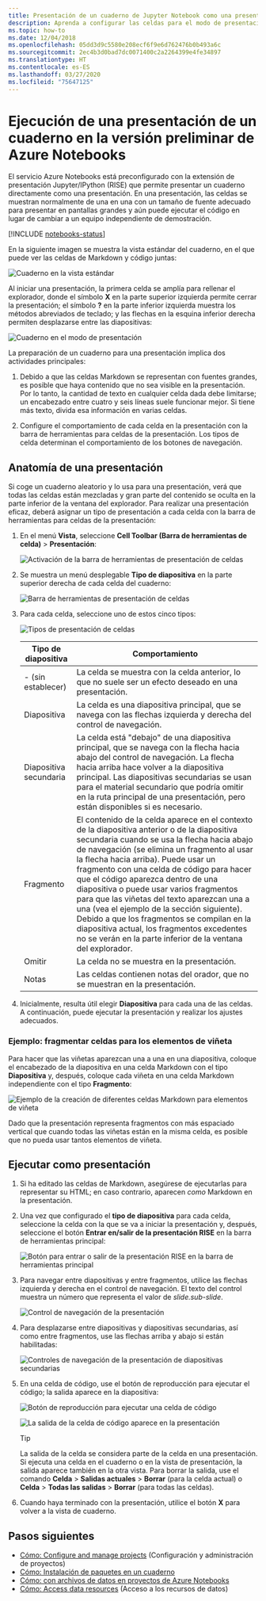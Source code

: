 ```yaml
---
title: Presentación de un cuaderno de Jupyter Notebook como una presentación en la versión preliminar de Azure Notebooks
description: Aprenda a configurar las celdas para el modo de presentación en un cuaderno de Jupyter Notebook y, después, a realizar la presentación con la extensión RISE.
ms.topic: how-to
ms.date: 12/04/2018
ms.openlocfilehash: 05dd3d9c5580e208ecf6f9e6d762476b0b493a6c
ms.sourcegitcommit: 2ec4b3d0bad7dc0071400c2a2264399e4fe34897
ms.translationtype: HT
ms.contentlocale: es-ES
ms.lasthandoff: 03/27/2020
ms.locfileid: "75647125"
---
```

# <a name="run-a-notebook-slideshow-in-azure-notebooks-preview"></a>Ejecución de una presentación de un cuaderno en la versión preliminar de Azure Notebooks

El servicio Azure Notebooks está preconfigurado con la extensión de presentación Jupyter/IPython (RISE) que permite presentar un cuaderno directamente como una presentación. En una presentación, las celdas se muestran normalmente de una en una con un tamaño de fuente adecuado para presentar en pantallas grandes y aún puede ejecutar el código en lugar de cambiar a un equipo independiente de demostración.

[!INCLUDE [notebooks-status](../../includes/notebooks-status.md)]

En la siguiente imagen se muestra la vista estándar del cuaderno, en el que puede ver las celdas de Markdown y código juntas:

![Cuaderno en la vista estándar](media/slideshow/slideshow-notebook-view.png)

Al iniciar una presentación, la primera celda se amplía para rellenar el explorador, donde el símbolo **X** en la parte superior izquierda permite cerrar la presentación; el símbolo **?** en la parte inferior izquierda muestra los métodos abreviados de teclado; y las flechas en la esquina inferior derecha permiten desplazarse entre las diapositivas:

![Cuaderno en el modo de presentación](media/slideshow/slideshow-slide-view.png)

La preparación de un cuaderno para una presentación implica dos actividades principales:

1. Debido a que las celdas Markdown se representan con fuentes grandes, es posible que haya contenido que no sea visible en la presentación. Por lo tanto, la cantidad de texto en cualquier celda dada debe limitarse; un encabezado entre cuatro y seis líneas suele funcionar mejor. Si tiene más texto, divida esa información en varias celdas.

2. Configure el comportamiento de cada celda en la presentación con la barra de herramientas para celdas de la presentación. Los tipos de celda determinan el comportamiento de los botones de navegación.

## <a name="the-anatomy-of-a-slideshow"></a>Anatomía de una presentación

Si coge un cuaderno aleatorio y lo usa para una presentación, verá que todas las celdas están mezcladas y gran parte del contenido se oculta en la parte inferior de la ventana del explorador. Para realizar una presentación eficaz, deberá asignar un tipo de presentación a cada celda con la barra de herramientas para celdas de la presentación:

1. En el menú **Vista**, seleccione **Cell Toolbar (Barra de herramientas de celda)**  > **Presentación**:

    ![Activación de la barra de herramientas de presentación de celdas](media/slideshow/slideshow-view-cell-toolbar.png)

1. Se muestra un menú desplegable **Tipo de diapositiva** en la parte superior derecha de cada celda del cuaderno:

    ![Barra de herramientas de presentación de celdas](media/slideshow/slideshow-cell-toolbar.png)

1. Para cada celda, seleccione uno de estos cinco tipos:

    ![Tipos de presentación de celdas](media/slideshow/slideshow-cell-slide-types.png)

    | Tipo de diapositiva | Comportamiento |
    | --- | --- |
    | - (sin establecer) | La celda se muestra con la celda anterior, lo que no suele ser un efecto deseado en una presentación. |
    | Diapositiva | La celda es una diapositiva principal, que se navega con las flechas izquierda y derecha del control de navegación. |
    | Diapositiva secundaria | La celda está "debajo" de una diapositiva principal, que se navega con la flecha hacia abajo del control de navegación. La flecha hacia arriba hace volver a la diapositiva principal. Las diapositivas secundarias se usan para el material secundario que podría omitir en la ruta principal de una presentación, pero están disponibles si es necesario. |
    | Fragmento | El contenido de la celda aparece en el contexto de la diapositiva anterior o de la diapositiva secundaria cuando se usa la flecha hacia abajo de navegación (se elimina un fragmento al usar la flecha hacia arriba). Puede usar un fragmento con una celda de código para hacer que el código aparezca dentro de una diapositiva o puede usar varios fragmentos para que las viñetas del texto aparezcan una a una (vea el ejemplo de la sección siguiente). Debido a que los fragmentos se compilan en la diapositiva actual, los fragmentos excedentes no se verán en la parte inferior de la ventana del explorador. |
    | Omitir | La celda no se muestra en la presentación. |
    | Notas | Las celdas contienen notas del orador, que no se muestran en la presentación. |

1. Inicialmente, resulta útil elegir **Diapositiva** para cada una de las celdas. A continuación, puede ejecutar la presentación y realizar los ajustes adecuados.

### <a name="example-fragment-cells-for-bullet-items"></a>Ejemplo: fragmentar celdas para los elementos de viñeta

Para hacer que las viñetas aparezcan una a una en una diapositiva, coloque el encabezado de la diapositiva en una celda Markdown con el tipo **Diapositiva** y, después, coloque cada viñeta en una celda Markdown independiente con el tipo **Fragmento**:

![Ejemplo de la creación de diferentes celdas Markdown para elementos de viñeta](media/slideshow/slideshow-fragments.png)

Dado que la presentación representa fragmentos con más espaciado vertical que cuando todas las viñetas están en la misma celda, es posible que no pueda usar tantos elementos de viñeta.

## <a name="run-the-slideshow"></a>Ejecutar como presentación

1. Si ha editado las celdas de Markdown, asegúrese de ejecutarlas para representar su HTML; en caso contrario, aparecen *como* Markdown en la presentación.

1. Una vez que configurado el **tipo de diapositiva** para cada celda, seleccione la celda con la que se va a iniciar la presentación y, después, seleccione el botón **Entrar en/salir de la presentación RISE** en la barra de herramientas principal:

    ![Botón para entrar o salir de la presentación RISE en la barra de herramientas principal](media/slideshow/slideshow-start.png)

1. Para navegar entre diapositivas y entre fragmentos, utilice las flechas izquierda y derecha en el control de navegación. El texto del control muestra un número que representa el valor de *slide.sub-slide*.

    ![Control de navegación de la presentación](media/slideshow/slideshow-navigation-control.png)

1. Para desplazarse entre diapositivas y diapositivas secundarias, así como entre fragmentos, use las flechas arriba y abajo si están habilitadas:

    ![Controles de navegación de la presentación de diapositivas secundarias](media/slideshow/slideshow-navigation-control-subslide.png)

1. En una celda de código, use el botón de reproducción para ejecutar el código; la salida aparece en la diapositiva:

    ![Botón de reproducción para ejecutar una celda de código](media/slideshow/slideshow-run-code-cell.png)

    ![La salida de la celda de código aparece en la presentación](media/slideshow/slideshow-run-code-cell-output.png)

    > [!Tip]
    > La salida de la celda se considera parte de la celda en una presentación. Si ejecuta una celda en el cuaderno o en la vista de presentación, la salida aparece también en la otra vista. Para borrar la salida, use el comando **Celda** > **Salidas actuales** > **Borrar** (para la celda actual) o **Celda** > **Todas las salidas** > **Borrar** (para todas las celdas).

1. Cuando haya terminado con la presentación, utilice el botón **X** para volver a la vista de cuaderno.

## <a name="next-steps"></a>Pasos siguientes

- [Cómo: Configure and manage projects](configure-manage-azure-notebooks-projects.md) (Configuración y administración de proyectos)
- [Cómo: Instalación de paquetes en un cuaderno](install-packages-jupyter-notebook.md)
- [Cómo: con archivos de datos en proyectos de Azure Notebooks](work-with-project-data-files.md)
- [Cómo: Access data resources](access-data-resources-jupyter-notebooks.md) (Acceso a los recursos de datos)
